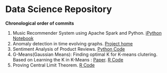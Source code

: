 # Data Science Repository
<b>Chronological order of commits</b>
<ol>
<li>Music Recommender System using Apache Spark and Python. <a href="https://github.com/shahrajat/Data-Science/tree/master/music-recommender">iPython Notebook</a></li>
<li>Anomaly detection in time evolving graphs. <a href="https://github.com/shahrajat/Data-Science/tree/master/anomaly-detection">Project home</a></li>
<li>Sentiment Analysis of Product Reviews. <a href="https://github.com/shahrajat/Data-Science/tree/master/sentiment-analysis-product-reviews">Python Code</a></li>
<li>G-Means(Gaussian Means): Finding optimal K for K-means clutering.<br/>
Based on Learning the K in K-Means : <a href="http://papers.nips.cc/paper/2526-learning-the-k-in-k-means.pdf"> Paper</a>. 
<a href="https://github.com/shahrajat/Data-Science/blob/master/gmeans.r">R Code</a>
</li>
<li>Proving Central Limit Theorem. <a href="Data-Science/CLT.R">R Code</a></li>
</ol>

